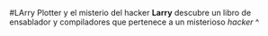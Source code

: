 #LArry Plotter y el misterio del hacker
**Larry** descubre un libro de ensablador y compiladores que pertenece a un misterioso *hacker* ^
